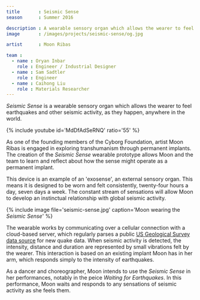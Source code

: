 ```yaml
---
title       : Seismic Sense
season      : Summer 2016

description : A wearable sensory organ which allows the wearer to feel earthquakes and other seismic activity occurring anywhere in the world.
image       : /images/projects/seismic-sense/og.jpg

artist      : Moon Ribas

team :
  - name : Oryan Inbar
    role : Engineer / Industrial Designer
  - name : Sam Sadtler
    role : Engineer
  - name : Caihong Liu
    role : Materials Researcher
---
```


*Seismic Sense* is a wearable sensory organ which allows the wearer to feel earthquakes and other seismic activity, as they happen, anywhere in the world.

{% include youtube id='MdDfAdSeRNQ' ratio='55' %}

As one of the founding members of the Cyborg Foundation, artist Moon Ribas is engaged in exploring transhumanism through permanent implants. The creation of the *Seismic Sense* wearable prototype allows Moon and the team to learn and reflect about how the sense might operate as a permanent implant.

This device is an example of an 'exosense', an external sensory organ. This means it is designed to be worn and felt consistently, twenty-four hours a day, seven days a week. The constant stream of sensations will allow Moon to develop an instinctual relationship with global seismic activity.

{% include image file='seismic-sense.jpg'
   caption='Moon wearing the *Seismic Sense*' %}

The wearable works by communicating over a cellular connection with a cloud-based server, which regularly parses a public [US Geological Survey data source](http://earthquake.usgs.gov/fdsnws/event/1/) for new quake data. When seismic activity is detected, the intensity, distance and duration are represented by small vibrations felt by the wearer. This interaction is based on an existing implant Moon has in her arm, which responds simply to the intensity of earthquakes.

As a dancer and choreographer, Moon intends to use the *Seismic Sense* in her performances, notably in the peice *Waiting for Earthquakes*. In this performance, Moon waits and responds to any sensations of seismic activity as she feels them.